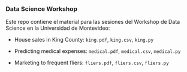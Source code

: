 ### Data Science Workshop

Este repo contiene el material para las sesiones del Workshop de Data Science en la Universidad de Montevideo:

* House sales in King County: `king.pdf`, `king.csv`, `king.py`

* Predicting medical expenses: `medical.pdf`, `medical.csv`, `medical.py`

* Marketing to frequent fliers: `fliers.pdf`, `fliers.csv`, `fliers.py`

